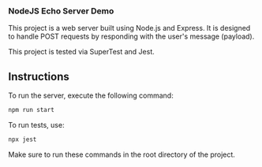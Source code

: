 ### NodeJS Echo Server Demo


This project is a web server built using Node.js and Express. It is designed to handle POST requests by responding with the user's message (payload).

This project is tested via SuperTest and Jest.

## Instructions

To run the server, execute the following command:

```bash
npm run start
```

To run tests, use:

```bash
npx jest
```

Make sure to run these commands in the root directory of the project.
